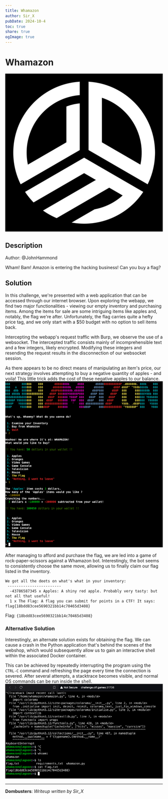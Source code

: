 ```yaml
---
title: Whamazon
author: Sir_X
pubDate: 2024-10-4
toc: true
share: true
ogImage: true
---
```


# Whamazon
![](../../assets/dom-images/logo.jpg)

## Description
Author: @JohnHammond

Wham! Bam! Amazon is entering the hacking business! Can you buy a flag?

## Solution
In this challenge, we're presented with a web application that can be accessed through our internet browser. Upon exploring the webapp, we find two major functionalities - viewing our empty inventory and purchasing items. Among the items for sale are some intriguing items like apples and, notably, the flag we're after. Unfortunately, the flag carries quite a hefty price tag, and we only start with a $50 budget with no option to sell items back.

Intercepting the webapp's request traffic with Burp, we observe the use of a websocket. The intercepted traffic consists mainly of incomprehensible text and a few integers, likely encrypted. Modifying these integers and resending the request results in the disconnection of our websocket session.

As there appears to be no direct means of manipulating an item's price, our next strategy involves attempting to buy a negative quantity of apples - and voila! 
This little trick adds the cost of these negative apples to our balance. 
![Whamazon](../../assets/dom-images/Whamazon.png) 

After managing to afford and purchase the flag, we are led into a game of rock-paper-scissors against a Whamazon bot. Interestingly, the bot seems to consistently choose the same move, allowing us to finally claim our flag listed in the inventory. 

```
We got all the deets on what's what in your inventory:
 ------------------------ 
  -43786587345 x Apples: A shiny red apple. Probably very tasty: but not all that useful!
  1 x The Flag: A flag you can submit for points in a CTF! It says: flag{18bdd83cee5690321bb14c70465d3408}
```

Flag: `{18bdd83cee5690321bb14c70465d3408}`

### Alternative Solution
Interestingly, an alternate solution exists for obtaining the flag. We can cause a crash in the Python application that's behind the scenes of the webshop, which would subsequently allow us to gain an interactive shell within the associated Docker container.

This can be achieved by repeatedly interrupting the program using the `CTRL-C` command and refreshing the page every time the connection is severed. After several attempts, a stacktrace becomes visible, and normal OS commands can be run inside the shell.
![Whamazon_Shell](../../assets/dom-images/Whamazon_Shell.png) 

---
**Dombusters**: _Writeup written by Sir_X_
